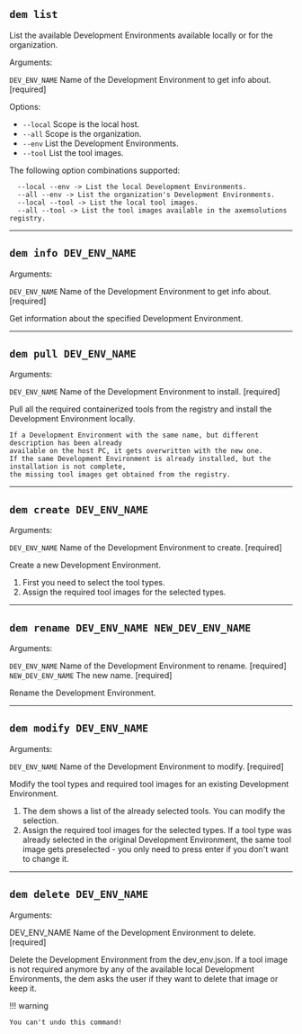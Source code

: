 ## `dem list`

List the available Development Environments available locally or for the organization.

Arguments:

`DEV_ENV_NAME` Name of the Development Environment to get info about. [required]

Options:

- `--local` Scope is the local host.
- `--all` Scope is the organization.
- `--env` List the Development Environments.
- `--tool` List the tool images.

The following option combinations supported:

      --local --env -> List the local Development Environments.
      --all --env -> List the organization's Development Environments.
      --local --tool -> List the local tool images.
      --all --tool -> List the tool images available in the axemsolutions registry.

---

## `dem info DEV_ENV_NAME`

Arguments:

`DEV_ENV_NAME` Name of the Development Environment to get info about.[required]

Get information about the specified Development Environment.

---

## `dem pull DEV_ENV_NAME`

Arguments:

`DEV_ENV_NAME` Name of the Development Environment to install.  [required]

Pull all the required containerized tools from the registry and install the Development Environment 
locally.

    If a Development Environment with the same name, but different description has been already 
    available on the host PC, it gets overwritten with the new one.
    If the same Development Environment is already installed, but the installation is not complete, 
    the missing tool images get obtained from the registry.

---

## `dem create DEV_ENV_NAME`

Arguments:

`DEV_ENV_NAME` Name of the Development Environment to create.  [required]

Create a new Development Environment.

1. First you need to select the tool types.
2. Assign the required tool images for the selected types.

---

## `dem rename DEV_ENV_NAME NEW_DEV_ENV_NAME`

Arguments:

`DEV_ENV_NAME`      Name of the Development Environment to rename.  [required]
`NEW_DEV_ENV_NAME`  The new name.  [required]

Rename the Development Environment.

---

## `dem modify DEV_ENV_NAME`

Arguments:

`DEV_ENV_NAME` Name of the Development Environment to modify.  [required]

Modify the tool types and required tool images for an existing Development Environment.

1. The dem shows a list of the already selected tools. You can modify the selection.
2. Assign the required tool images for the selected types. If a tool type was already selected in 
the original Development Environment, the same tool image gets preselected - you only need to press 
enter if you don't want to change it.

---

## `dem delete DEV_ENV_NAME`

Arguments:

  DEV_ENV_NAME  Name of the Development Environment to delete.  [required]

Delete the Development Environment from the dev_env.json. If a tool image is not required  anymore 
by any of the available local Development Environments, the dem asks the user if they want to 
delete that image or keep it.

!!! warning

    You can't undo this command!